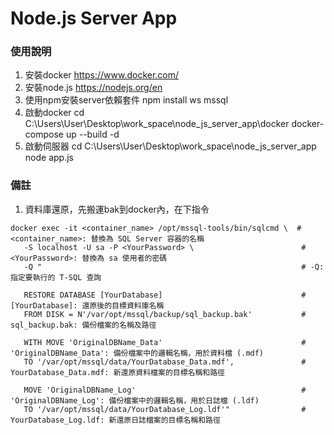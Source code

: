 # Node.js Server App

### 使用說明

1. 安裝docker
    https://www.docker.com/
2. 安裝node.js
    https://nodejs.org/en
3. 使用npm安裝server依賴套件 
    npm install ws mssql
4. 啟動docker 
    cd C:\Users\User\Desktop\work_space\node_js_server_app\docker
    docker-compose up --build -d 
5. 啟動伺服器
    cd C:\Users\User\Desktop\work_space\node_js_server_app
    node app.js


### 備註

1. 資料庫還原，先搬運bak到docker內，在下指令

```
docker exec -it <container_name> /opt/mssql-tools/bin/sqlcmd \  # <container_name>: 替換為 SQL Server 容器的名稱
   -S localhost -U sa -P <YourPassword> \                        # <YourPassword>: 替換為 sa 使用者的密碼
   -Q "                                                          # -Q: 指定要執行的 T-SQL 查詢

   RESTORE DATABASE [YourDatabase]                               # [YourDatabase]: 還原後的目標資料庫名稱
   FROM DISK = N'/var/opt/mssql/backup/sql_backup.bak'           # sql_backup.bak: 備份檔案的名稱及路徑

   WITH MOVE 'OriginalDBName_Data'                               # 'OriginalDBName_Data': 備份檔案中的邏輯名稱，用於資料檔 (.mdf)
   TO '/var/opt/mssql/data/YourDatabase_Data.mdf',               # YourDatabase_Data.mdf: 新還原資料檔案的目標名稱和路徑

   MOVE 'OriginalDBName_Log'                                     # 'OriginalDBName_Log': 備份檔案中的邏輯名稱，用於日誌檔 (.ldf)
   TO '/var/opt/mssql/data/YourDatabase_Log.ldf'"                # YourDatabase_Log.ldf: 新還原日誌檔案的目標名稱和路徑
```